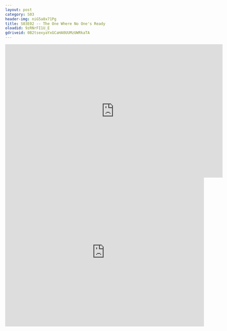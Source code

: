 ```yaml
---
layout: post 
category: S03 
header-img: niG5a8x71Pg 
title: S03E02 -- The One Where No One's Ready 
oloadid: 9zRNrFI1U_E 
gdriveid: 0B2tsexyaYxGCaHA0UUMzUWRkaTA 
--- 
```

<!--more--> 
<iframe src='https://openload.co/embed/9zRNrFI1U_E/' width='700' height='430' frameborder='0' scrolling='no' allowfullscreen='allowfullscreen'></iframe> 
<iframe src='https://drive.google.com/file/d/0B2tsexyaYxGCaHA0UUMzUWRkaTA/preview' width='640' height='480' frameborder='0' scrolling='no' allowfullscreen='allowfullscreen'></iframe> 